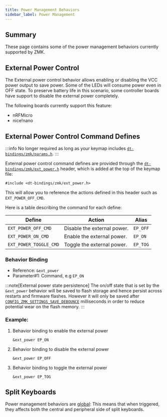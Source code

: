 ```yaml
---
title: Power Management Behaviors
sidebar_label: Power Management
---
```


## Summary

These page contains some of the power management behaviors currently supported by ZMK.

## External Power Control

The External power control behavior allows enabling or disabling the VCC power output
to save power. Some of the LEDs will consume power even in OFF state. To preserve
battery life in this scenario, some controller boards have support to disable the
external power completely.

The following boards currently support this feature:

- nRFMicro
- nice!nano

## External Power Control Command Defines

:::info
No longer required as long as your keymap includes [`dt-bindings/zmk/params.h`](https://github.com/zmkfirmware/zmk/blob/main/app/include/dt-bindings/zmk/all.h).
:::

External power control command defines are provided through the [`dt-bindings/zmk/ext_power.h`](https://github.com/zmkfirmware/zmk/blob/main/app/include/dt-bindings/zmk/ext_power.h) header,
which is added at the top of the keymap file:

```dts
#include <dt-bindings/zmk/ext_power.h>
```

This will allow you to reference the actions defined in this header such as `EXT_POWER_OFF_CMD`.

Here is a table describing the command for each define:

| Define                 | Action                      | Alias    |
| ---------------------- | --------------------------- | -------- |
| `EXT_POWER_OFF_CMD`    | Disable the external power. | `EP_OFF` |
| `EXT_POWER_ON_CMD`     | Enable the external power.  | `EP_ON`  |
| `EXT_POWER_TOGGLE_CMD` | Toggle the external power.  | `EP_TOG` |

### Behavior Binding

- Reference: `&ext_power`
- Parameter#1: Command, e.g `EP_ON`

:::note[External power state persistence]
The on/off state that is set by the `&ext_power` behavior will be saved to flash storage and hence persist across restarts and firmware flashes.
However it will only be saved after [`CONFIG_ZMK_SETTINGS_SAVE_DEBOUNCE`](../../config/system.md#general) milliseconds in order to reduce potential wear on the flash memory.
:::

### Example:

1. Behavior binding to enable the external power

   ```dts
   &ext_power EP_ON
   ```

1. Behavior binding to disable the external power

   ```dts
   &ext_power EP_OFF
   ```

1. Behavior binding to toggle the external power

   ```dts
   &ext_power EP_TOG
   ```

## Split Keyboards

Power management behaviors are [global](../../features/split-keyboards.md#global-locality-behaviors): This means that when triggered, they affects both the central and peripheral side of split keyboards.
